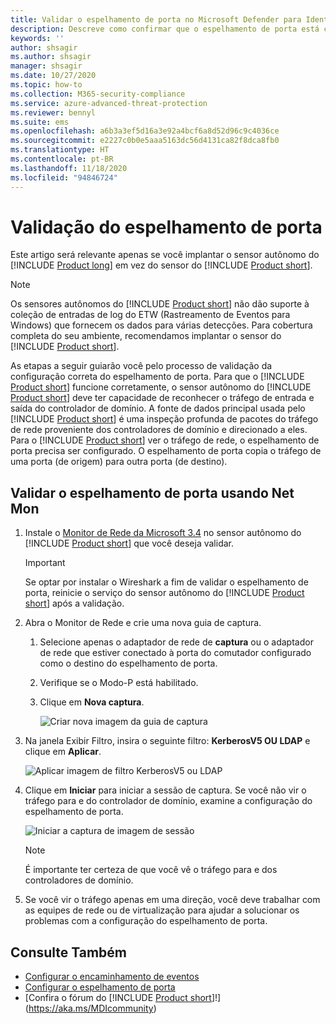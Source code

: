 ```yaml
---
title: Validar o espelhamento de porta no Microsoft Defender para Identidade
description: Descreve como confirmar que o espelhamento de porta está configurado corretamente no Microsoft Defender para Identidade
keywords: ''
author: shsagir
ms.author: shsagir
manager: shsagir
ms.date: 10/27/2020
ms.topic: how-to
ms.collection: M365-security-compliance
ms.service: azure-advanced-threat-protection
ms.reviewer: bennyl
ms.suite: ems
ms.openlocfilehash: a6b3a3ef5d16a3e92a4bcf6a8d52d96c9c4036ce
ms.sourcegitcommit: e2227c0b0e5aaa5163dc56d4131ca82f8dca8fb0
ms.translationtype: HT
ms.contentlocale: pt-BR
ms.lasthandoff: 11/18/2020
ms.locfileid: "94846724"
---
```

# <a name="validate-port-mirroring"></a>Validação do espelhamento de porta

Este artigo será relevante apenas se você implantar o sensor autônomo do [!INCLUDE [Product long](includes/product-long.md)] em vez do sensor do [!INCLUDE [Product short](includes/product-short.md)].

> [!NOTE]
> Os sensores autônomos do [!INCLUDE [Product short](includes/product-short.md)] não dão suporte à coleção de entradas de log do ETW (Rastreamento de Eventos para Windows) que fornecem os dados para várias detecções. Para cobertura completa do seu ambiente, recomendamos implantar o sensor do [!INCLUDE [Product short](includes/product-short.md)].

As etapas a seguir guiarão você pelo processo de validação da configuração correta do espelhamento de porta. Para que o [!INCLUDE [Product short](includes/product-short.md)] funcione corretamente, o sensor autônomo do [!INCLUDE [Product short](includes/product-short.md)] deve ter capacidade de reconhecer o tráfego de entrada e saída do controlador de domínio. A fonte de dados principal usada pelo [!INCLUDE [Product short](includes/product-short.md)] é uma inspeção profunda de pacotes do tráfego de rede proveniente dos controladores de domínio e direcionado a eles. Para o [!INCLUDE [Product short](includes/product-short.md)] ver o tráfego de rede, o espelhamento de porta precisa ser configurado. O espelhamento de porta copia o tráfego de uma porta (de origem) para outra porta (de destino).

## <a name="validate-port-mirroring-using-net-mon"></a>Validar o espelhamento de porta usando Net Mon

1. Instale o [Monitor de Rede da Microsoft 3.4](https://www.microsoft.com/download/details.aspx?id=4865) no sensor autônomo do [!INCLUDE [Product short](includes/product-short.md)] que você deseja validar.

    > [!IMPORTANT]
    > Se optar por instalar o Wireshark a fim de validar o espelhamento de porta, reinicie o serviço do sensor autônomo do [!INCLUDE [Product short](includes/product-short.md)] após a validação.

1. Abra o Monitor de Rede e crie uma nova guia de captura.

    1. Selecione apenas o adaptador de rede de **captura** ou o adaptador de rede que estiver conectado à porta do comutador configurado como o destino do espelhamento de porta.

    1. Verifique se o Modo-P está habilitado.

    1. Clique em **Nova captura**.

        ![Criar nova imagem da guia de captura](media/port-mirroring-capture.png)

1. Na janela Exibir Filtro, insira o seguinte filtro: **KerberosV5 OU LDAP** e clique em **Aplicar**.

    ![Aplicar imagem de filtro KerberosV5 ou LDAP](media/port-mirroring-filter-settings.png)

1. Clique em **Iniciar** para iniciar a sessão de captura. Se você não vir o tráfego para e do controlador de domínio, examine a configuração do espelhamento de porta.

    ![Iniciar a captura de imagem de sessão](media/port-mirroring-capture-traffic.png)

    > [!NOTE]
    > É importante ter certeza de que você vê o tráfego para e dos controladores de domínio.

1. Se você vir o tráfego apenas em uma direção, você deve trabalhar com as equipes de rede ou de virtualização para ajudar a solucionar os problemas com a configuração do espelhamento de porta.

## <a name="see-also"></a>Consulte Também

- [Configurar o encaminhamento de eventos](configure-event-forwarding.md)
- [Configurar o espelhamento de porta](configure-port-mirroring.md)
- [Confira o fórum do [!INCLUDE [Product short](includes/product-short.md)]!](https://aka.ms/MDIcommunity)
